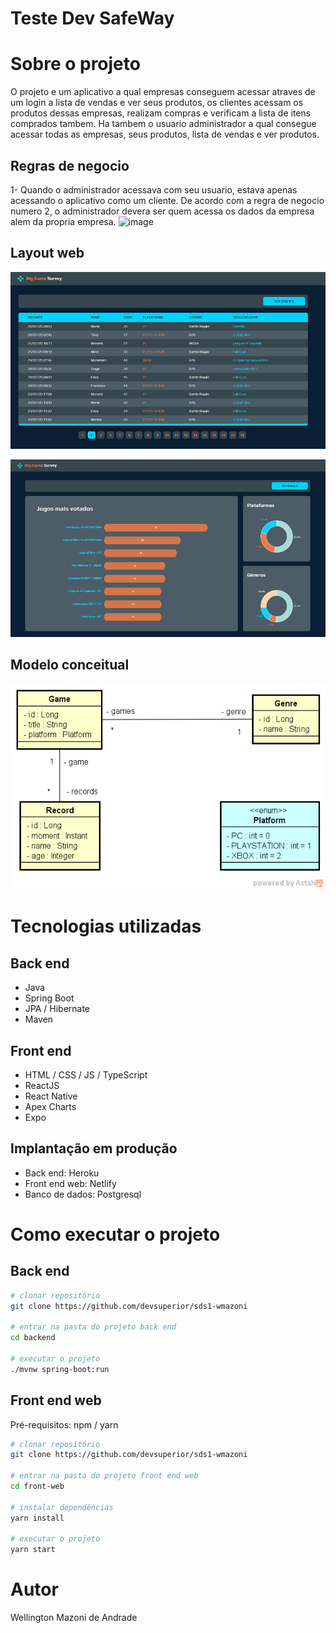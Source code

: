 # Teste Dev SafeWay 

# Sobre o projeto

O projeto e um aplicativo a qual empresas conseguem acessar atraves de um login a lista de vendas e ver seus produtos, os clientes acessam os produtos dessas empresas, realizam compras e verificam a lista de itens comprados tambem. Ha tambem o usuario administrador a qual consegue acessar todas as empresas, seus produtos, lista de vendas e ver produtos. 

## Regras de negocio
1- Quando o administrador acessava com seu usuario, estava apenas acessando o aplicativo como um cliente. De acordo com a regra de negocio numero 2, o administrador devera ser quem acessa os dados da empresa alem da propria empresa.
![image](https://user-images.githubusercontent.com/110640214/232152107-ba6c8d00-628c-4de5-aae5-7e8b7e3eaff3.png)


## Layout web
![Web 1](https://github.com/acenelio/assets/raw/main/sds1/web1.png)

![Web 2](https://github.com/acenelio/assets/raw/main/sds1/web2.png)

## Modelo conceitual
![Modelo Conceitual](https://github.com/acenelio/assets/raw/main/sds1/modelo-conceitual.png)

# Tecnologias utilizadas
## Back end
- Java
- Spring Boot
- JPA / Hibernate
- Maven
## Front end
- HTML / CSS / JS / TypeScript
- ReactJS
- React Native
- Apex Charts
- Expo
## Implantação em produção
- Back end: Heroku
- Front end web: Netlify
- Banco de dados: Postgresql

# Como executar o projeto

## Back end

```bash
# clonar repositório
git clone https://github.com/devsuperior/sds1-wmazoni

# entrar na pasta do projeto back end
cd backend

# executar o projeto
./mvnw spring-boot:run
```

## Front end web
Pré-requisitos: npm / yarn

```bash
# clonar repositório
git clone https://github.com/devsuperior/sds1-wmazoni

# entrar na pasta do projeto front end web
cd front-web

# instalar dependências
yarn install

# executar o projeto
yarn start
```

# Autor

Wellington Mazoni de Andrade
